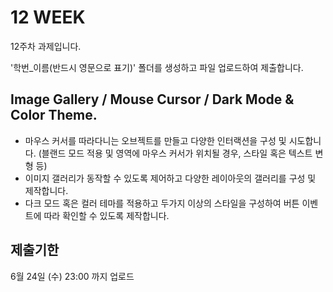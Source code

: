 # 12 WEEK

12주차 과제입니다.

'학번_이름(반드시 영문으로 표기)' 폴더를 생성하고 파일 업로드하여 제출합니다.

## Image Gallery / Mouse Cursor / Dark Mode & Color Theme.

- 마우스 커서를 따라다니는 오브젝트를 만들고 다양한 인터랙션을 구성 및 시도합니다. (블랜드 모드 적용 및 영역에 마우스 커서가 위치될 경우, 스타일 혹은 텍스트 변형 등)
- 이미지 갤러리가 동작할 수 있도록 제어하고 다양한 레이아웃의 갤러리를 구성 및 제작합니다.
- 다크 모드 혹은 컬러 테마를 적용하고 두가지 이상의 스타일을 구성하여 버튼 이벤트에 따라 확인할 수 있도록 제작합니다.

## 제출기한

6월 24일 (수) 23:00 까지 업로드